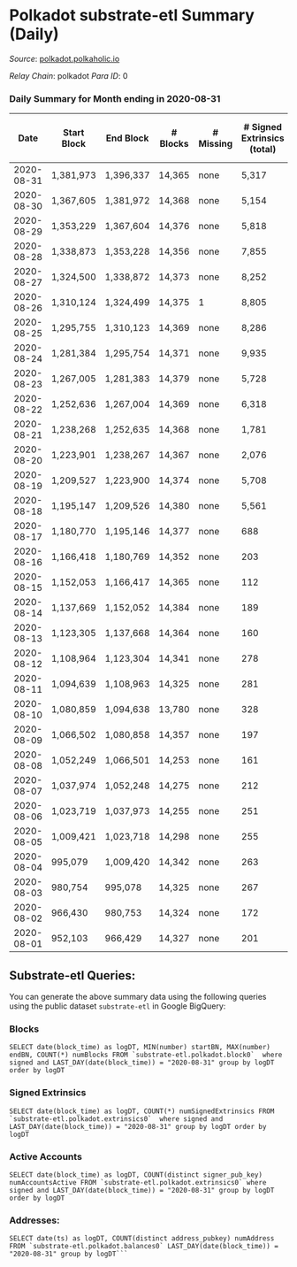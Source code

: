 # Polkadot substrate-etl Summary (Daily)

_Source_: [polkadot.polkaholic.io](https://polkadot.polkaholic.io)

*Relay Chain*: polkadot
*Para ID*: 0



### Daily Summary for Month ending in 2020-08-31


| Date | Start Block | End Block | # Blocks | # Missing | # Signed Extrinsics (total) | # Active Accounts | # Addresses with Balances | # Events | # Transfers | # XCM Transfers In | # XCM Transfers Out |
| ---- | ----------- | --------- | -------- | --------- | --------------------------- | ----------------- | ------------------------- | -------- | ----------- | ------------------ | ------------------- |
| 2020-08-31 | 1,381,973 | 1,396,337 | 14,365 | none | 5,317 | 2,033 | 17,421 | 69,295 | 4,359 ($591,316,815) |   |   |
| 2020-08-30 | 1,367,605 | 1,381,972 | 14,368 | none | 5,154 | 1,916 |  | 66,826 | 4,436 ($329,259,577) |   |   |
| 2020-08-29 | 1,353,229 | 1,367,604 | 14,376 | none | 5,818 | 2,054 |  | 70,624 | 4,906 ($492,329,648) |   |   |
| 2020-08-28 | 1,338,873 | 1,353,228 | 14,356 | none | 7,855 | 2,724 |  | 81,442 | 6,876 ($561,032,993) |   |   |
| 2020-08-27 | 1,324,500 | 1,338,872 | 14,373 | none | 8,252 | 2,676 |  | 82,774 | 7,236 ($816,917,423) |   |   |
| 2020-08-26 | 1,310,124 | 1,324,499 | 14,375 | 1 | 8,805 | 2,823 |  | 86,197 | 7,824 ($1,196,468,841) |   |   |
| 2020-08-25 | 1,295,755 | 1,310,123 | 14,369 | none | 8,286 | 2,564 |  | 82,538 | 7,177 ($1,459,197,300) |   |   |
| 2020-08-24 | 1,281,384 | 1,295,754 | 14,371 | none | 9,935 | 3,789 |  | 92,765 | 7,639 ($2,054,912,338) |   |   |
| 2020-08-23 | 1,267,005 | 1,281,383 | 14,379 | none | 5,728 | 1,776 |  | 69,326 | 5,079 ($909,375,211) |   |   |
| 2020-08-22 | 1,252,636 | 1,267,004 | 14,369 | none | 6,318 | 2,295 |  | 73,187 | 5,822 ($2,376,998,912) |   |   |
| 2020-08-21 | 1,238,268 | 1,252,635 | 14,368 | none | 1,781 | 783 |  | 47,830 | 1,382 ($495,803,955) |   |   |
| 2020-08-20 | 1,223,901 | 1,238,267 | 14,367 | none | 2,076 | 872 |  | 49,535 | 1,533 ($930,567,590) |   |   |
| 2020-08-19 | 1,209,527 | 1,223,900 | 14,374 | none | 5,708 | 5,708 |  | 67,781 | 5,005 ($3,607,285,726) |   |   |
| 2020-08-18 | 1,195,147 | 1,209,526 | 14,380 | none | 5,561 | 1,593 |  | 66,151 | 4,030 ($5,584,055,625) |   |   |
| 2020-08-17 | 1,180,770 | 1,195,146 | 14,377 | none | 688 | 191 |  | 42,229 |   |   |   |
| 2020-08-16 | 1,166,418 | 1,180,769 | 14,352 | none | 203 | 122 |  | 39,939 |   |   |   |
| 2020-08-15 | 1,152,053 | 1,166,417 | 14,365 | none | 112 | 79 |  | 39,469 |   |   |   |
| 2020-08-14 | 1,137,669 | 1,152,052 | 14,384 | none | 189 | 144 |  | 40,827 |   |   |   |
| 2020-08-13 | 1,123,305 | 1,137,668 | 14,364 | none | 160 | 117 |  | 40,244 |   |   |   |
| 2020-08-12 | 1,108,964 | 1,123,304 | 14,341 | none | 278 | 175 |  | 41,212 | 8 ($14,665,901) |   |   |
| 2020-08-11 | 1,094,639 | 1,108,963 | 14,325 | none | 281 | 180 |  | 41,431 |   |   |   |
| 2020-08-10 | 1,080,859 | 1,094,638 | 13,780 | none | 328 | 201 |  | 41,780 |   |   |   |
| 2020-08-09 | 1,066,502 | 1,080,858 | 14,357 | none | 197 | 126 |  | 40,082 |   |   |   |
| 2020-08-08 | 1,052,249 | 1,066,501 | 14,253 | none | 161 | 118 |  | 40,026 |   |   |   |
| 2020-08-07 | 1,037,974 | 1,052,248 | 14,275 | none | 212 | 145 |  | 40,144 |   |   |   |
| 2020-08-06 | 1,023,719 | 1,037,973 | 14,255 | none | 251 | 148 |  | 40,354 |   |   |   |
| 2020-08-05 | 1,009,421 | 1,023,718 | 14,298 | none | 255 | 161 |  | 40,916 | 8 ($1,198,329) |   |   |
| 2020-08-04 | 995,079 | 1,009,420 | 14,342 | none | 263 | 170 |  | 40,736 | 12 ($10,896,483) |   |   |
| 2020-08-03 | 980,754 | 995,078 | 14,325 | none | 267 | 150 |  | 41,103 |   |   |   |
| 2020-08-02 | 966,430 | 980,753 | 14,324 | none | 172 | 128 |  | 40,201 |   |   |   |
| 2020-08-01 | 952,103 | 966,429 | 14,327 | none | 201 | 138 |  | 40,219 | 3 ($100,797) |   |   |

## Substrate-etl Queries:
You can generate the above summary data using the following queries using the public dataset `substrate-etl` in Google BigQuery:


### Blocks
```
SELECT date(block_time) as logDT, MIN(number) startBN, MAX(number) endBN, COUNT(*) numBlocks FROM `substrate-etl.polkadot.block0`  where signed and LAST_DAY(date(block_time)) = "2020-08-31" group by logDT order by logDT
```


### Signed Extrinsics
```
SELECT date(block_time) as logDT, COUNT(*) numSignedExtrinsics FROM `substrate-etl.polkadot.extrinsics0`  where signed and LAST_DAY(date(block_time)) = "2020-08-31" group by logDT order by logDT
```


### Active Accounts
```
SELECT date(block_time) as logDT, COUNT(distinct signer_pub_key) numAccountsActive FROM `substrate-etl.polkadot.extrinsics0` where signed and LAST_DAY(date(block_time)) = "2020-08-31" group by logDT order by logDT
```


### Addresses:
```
SELECT date(ts) as logDT, COUNT(distinct address_pubkey) numAddress FROM `substrate-etl.polkadot.balances0` LAST_DAY(date(block_time)) = "2020-08-31" group by logDT```

